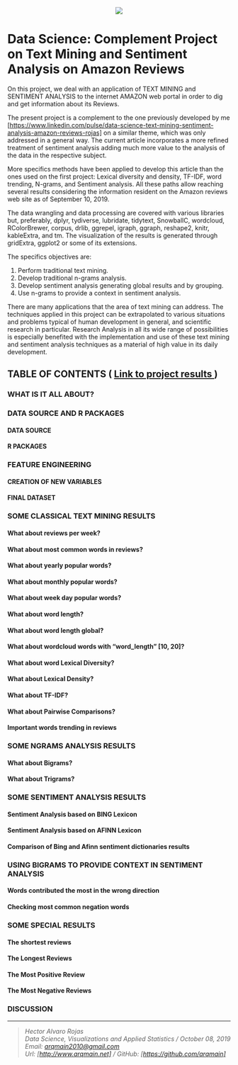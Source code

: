 <p align="center">
<img  src="http://arqmain.net/Researches/Researchs/Complement_Amazon_Reviews/images/amazon3.gif">
</p>

 # Data Science: Complement Project on Text Mining and Sentiment Analysis on Amazon Reviews

On this project, we deal with an application of TEXT MINING and SENTIMENT ANALYSIS to the internet AMAZON web portal in order to dig and get information about its Reviews.

The present project is a complement to the one previously developed by me [https://www.linkedin.com/pulse/data-science-text-mining-sentiment-analysis-amazon-reviews-rojas] on a similar theme, which was only addressed in a general way. The current article incorporates a more refined treatment of sentiment analysis adding much more value to the analysis of the data in the respective subject.

More specifics methods have been applied to develop this article than the ones used on the first project: Lexical diversity and density, TF-IDF, word trending, N-grams, and Sentiment analysis. All these paths allow reaching several results considering the information resident on the Amazon reviews web site as of September 10, 2019.

The data wrangling and data processing are covered with various libraries but, preferably, dplyr, tydiverse, lubridate, tidytext, SnowballC, wordcloud, RColorBrewer, corpus, drlib, ggrepel, igraph, ggraph, reshape2, knitr, kableExtra, and tm. The visualization of the results is generated through gridExtra, ggplot2 or some of its extensions.

The specifics objectives are:

1) Perform traditional text mining.
2) Develop traditional n-grams analysis.
3) Develop sentiment analysis generating global results and by grouping.
4) Use n-grams to provide a context in sentiment analysis.

There are many applications that the area of text mining can address. The techniques applied in this project can be extrapolated to various situations and problems typical of human development in general, and scientific research in particular. Research Analysis in all its wide range of possibilities is especially benefited with the implementation and use of these text mining and sentiment analysis techniques as a material of high value in its daily development.


## TABLE OF CONTENTS   (  [  Link to project results ]( http://arqmain.net/Researches/Researchs/Complement_Amazon_Reviews/Complement_AMAZON_Reviews.html))

### WHAT IS IT ALL ABOUT?

### DATA SOURCE  AND  R PACKAGES
#### DATA SOURCE
#### R PACKAGES

### FEATURE ENGINEERING
#### CREATION OF NEW VARIABLES
#### FINAL DATASET

### SOME CLASSICAL TEXT MINING RESULTS
#### What about reviews per week?
#### What about most common words in reviews?
#### What about yearly popular words?
#### What about monthly popular words?
#### What about week day popular words?
#### What about word length?
#### What about word length global?
#### What about wordcloud words with “word_length” [10, 20]?
#### What about word Lexical Diversity?
#### What about Lexical Density?
#### What about TF-IDF?
#### What about Pairwise Comparisons?
#### Important words trending in reviews

### SOME NGRAMS ANALYSIS RESULTS
#### What about Bigrams?
#### What about Trigrams?

### SOME SENTIMENT ANALYSIS RESULTS
#### Sentiment Analysis based on BING Lexicon
#### Sentiment Analysis based on AFINN Lexicon
#### Comparison of Bing and Afinn sentiment dictionaries results

### USING BIGRAMS TO PROVIDE CONTEXT IN SENTIMENT ANALYSIS
#### Words contributed the most in the wrong direction
#### Checking most common negation words

### SOME SPECIAL RESULTS
#### The shortest reviews
#### The Longest Reviews
#### The Most Positive Review
#### The Most Negative Reviews

### DISCUSSION

<hr>

><i>Hector Alvaro Rojas<br>
>Data Science, Visualizations and Applied Statistics / October 08, 2019<br>
>Email: <arqmain2010@gmail.com> <br>
>Url: [http://www.arqmain.net]   /   GitHub: [https://github.com/arqmain]</i>

